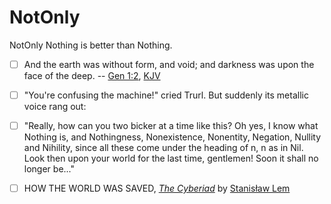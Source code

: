 # NotOnly
NotOnly Nothing is better than Nothing.
- [ ] And the earth was without form, and void; and darkness was upon the face of the deep. -- [Gen 1:2](https://en.wikipedia.org/wiki/Genesis_1:2), [KJV](https://en.wikipedia.org/wiki/King_James_Version)


- [ ] "You're confusing the machine!" cried Trurl. But suddenly its metallic voice rang out:

- [ ] "Really, how can you two bicker at a time like this? Oh yes, I know what Nothing is, and Nothingness, Nonexistence, Nonentity, Negation, Nullity and Nihility, since all these come under the heading of n, n as in Nil. Look then upon your world for the last time, gentlemen! Soon it shall no longer be..."
- [ ] HOW THE WORLD WAS SAVED, [*The Cyberiad*](https://en.wikipedia.org/wiki/The_Cyberiad) by [Stanisław Lem](https://en.wikipedia.org/wiki/Stanis%C5%82aw_Lem)


